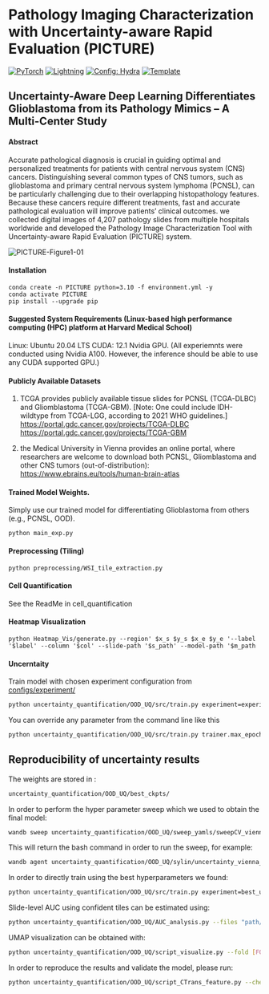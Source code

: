 # Pathology Imaging Characterization with Uncertainty-aware Rapid Evaluation (PICTURE)

<a href="https://pytorch.org/get-started/locally/"><img alt="PyTorch" src="https://img.shields.io/badge/PyTorch-ee4c2c?logo=pytorch&logoColor=white"></a>
<a href="https://pytorchlightning.ai/"><img alt="Lightning" src="https://img.shields.io/badge/-Lightning-792ee5?logo=pytorchlightning&logoColor=white"></a>
<a href="https://hydra.cc/"><img alt="Config: Hydra" src="https://img.shields.io/badge/Config-Hydra-89b8cd"></a>
<a href="https://github.com/ashleve/lightning-hydra-template"><img alt="Template" src="https://img.shields.io/badge/-Lightning--Hydra--Template-017F2F?style=flat&logo=github&labelColor=gray"></a><br>


## Uncertainty-Aware Deep Learning Differentiates Glioblastoma from its Pathology Mimics – A Multi-Center Study
#### Abstract

Accurate pathological diagnosis is crucial in guiding optimal and personalized treatments for patients with central nervous system (CNS) cancers. Distinguishing several common types of CNS tumors, such as glioblastoma and primary central nervous system lymphoma (PCNSL), can be particularly challenging due to their overlapping histopathology features. Because these cancers require different treatments, fast and accurate pathological evaluation will improve patients’ clinical outcomes. we collected digital images of 4,207 pathology slides from multiple hospitals worldwide and developed the Pathology Image Characterization Tool with Uncertainty-aware Rapid Evaluation (PICTURE) system. 


![PICTURE-Figure1-01](https://github.com/hms-dbmi/PICTURE/assets/31292151/1391afd3-47dc-4129-8e87-b8d90d381cd4)

#### Installation

```console
conda create -n PICTURE python=3.10 -f environment.yml -y
conda activate PICTURE
pip install --upgrade pip 
```

#### Suggested System Requirements (Linux-based high performance computing (HPC) platform at Harvard Medical School)
Linux: Ubuntu 20.04 LTS
CUDA: 12.1
Nvidia GPU. (All experiemnts were conducted using Nvidia A100. However, the inference should be able to use any CUDA supported GPU.)

#### Publicly Available Datasets
1. TCGA provides publicly available tissue slides for PCNSL (TCGA-DLBC) and Gliomblastoma (TCGA-GBM). [Note: One could include IDH-wildtype from TCGA-LGG, according to 2021 WHO guidelines.]
https://portal.gdc.cancer.gov/projects/TCGA-DLBC
https://portal.gdc.cancer.gov/projects/TCGA-GBM

2. the Medical University in Vienna provides an online portal, where researchers are welcome to download both PCNSL, Gliomblastoma and other CNS tumors (out-of-distribution):
https://www.ebrains.eu/tools/human-brain-atlas

#### Trained Model Weights.
Simply use our trained model for differentiating Glioblastoma from others (e.g., PCNSL, OOD). 
```console
python main_exp.py
```

#### Preprocessing (Tiling)
```console
python preprocessing/WSI_tile_extraction.py
```

#### Cell Quantification
See the ReadMe in cell_quantification

#### Heatmap Visualization 

```console
python Heatmap_Vis/generate.py --region' $x_s $y_s $x_e $y_e '--label '$label' --column '$col' --slide-path '$s_path' --model-path '$m_path
```
#### Uncerntaity 

Train model with chosen experiment configuration from [configs/experiment/](configs/experiment/)

```bash
python uncertainty_quantification/OOD_UQ/src/train.py experiment=experiment_name.yaml
```

You can override any parameter from the command line like this

```bash
python uncertainty_quantification/OOD_UQ/src/train.py trainer.max_epochs=20 datamodule.batch_size=64
```

## Reproducibility of uncertainty results

<!-- You can download the weights on [huggingface](https://huggingface.co/raphaelattias/yulab-uncertainty-posterior/blob/main/epoch_031.ckpt). -->
The weights are stored in :
```bash
uncertainty_quantification/OOD_UQ/best_ckpts/
```

In order to perform the hyper parameter sweep which we used to obtain the final model:
```bash
wandb sweep uncertainty_quantification/OOD_UQ/sweep_yamls/sweepCV_vienna_CTransFeature_fold[FOLD].yaml
```
This will return the bash command in order to run the sweep, for example:
```bash
wandb agent uncertainty_quantification/OOD_UQ/sylin/uncertainty_vienna_CTransFeature_wMoreBenign_fold[FOLD]/nqabs50g
```

In order to directly train using the best hyperparameters we found:
```bash
python uncertainty_quantification/OOD_UQ/src/train.py experiment=best_uncertainty_vienna_fold[FOLD].yaml
```

Slide-level AUC using confident tiles can be estimated using:
```bash
python uncertainty_quantification/OOD_UQ/AUC_analysis.py --files "path/to/fold1_prediction.csv" "path/to/fold2_prediction.csv" ... "path/to/fold10_prediction.csv"
```

UMAP visualization can be obtained with:
```bash
python uncertainty_quantification/OOD_UQ/script_visualize.py --fold [FOLD]
```

In order to reproduce the results and validate the model, please run:

```bash 
python uncertainty_quantification/OOD_UQ/script_CTrans_feature.py --checkpoint_path="path/to/checkpoint.ckpt"
```





